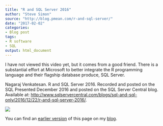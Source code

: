 ```yaml
---
title: "R and SQL Server 2016"
author: "Steve Simon"
source: "http://blog.pmean.com/r-and-sql-server/"
date: "2017-02-02"
categories:
- Blog post
tags:
- R software
- SQL
output: html_document
---
```


I have not viewed this video yet, but it comes from a good friend. There is a substantial effort at Microsoft to better integrate the R programming language and their flagship database produce, SQL Server.

<!---More--->

Nagaraj Venkatesan. R and SQL Server 2016. Recorded and posted on the SQL Presented December 2016 and posted on the SQL Server Central blog. Available at: <http://www.sqlservercentral.com/blogs/sql-and-sql-only/2016/12/22/r-and-sql-server-2016/>.

![](http://www.pmean.com/new-images/17/r-and-sql-server01.png)

You can find an [earlier version][sim1] of this page on my [blog][sim2].

[sim1]: http://blog.pmean.com/r-and-sql-server/
[sim2]: http://blog.pmean.com


